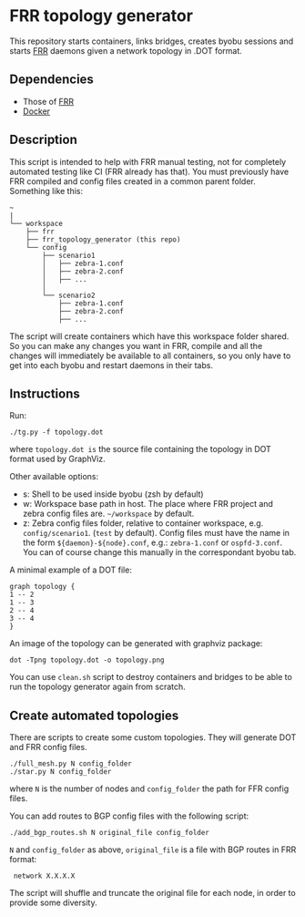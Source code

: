 FRR topology generator
========================

This repository starts containers, links bridges, creates byobu sessions and starts [FRR](https://github.com/FRRouting/frr) daemons given a network topology in .DOT format.

Dependencies
------------

- Those of [FRR](https://github.com/FRRouting/frr/blob/master/doc/Building_FRR_on_Debian8.md)
- [Docker](https://store.docker.com/editions/community/docker-ce-server-debian?tab=description)

Description
-----------

This script is intended to help with FRR manual testing, not for completely automated testing like CI (FRR already has that). You must previously have FRR compiled and config files created in a common parent folder. Something like this:

    ~
    |
    └── workspace
        ├── frr
        ├── frr_topology_generator (this repo)
        └── config
            ├── scenario1
            │   ├── zebra-1.conf
            │   ├── zebra-2.conf
            │   ├── ...
            │
            └── scenario2
                ├── zebra-1.conf
                ├── zebra-2.conf
                ├── ...

The script will create containers which have this workspace folder shared. So you can make any changes you want in FRR, compile and all the changes will immediately be available to all containers, so you only have to get into each byobu and restart daemons in their tabs.

Instructions
------------

Run:

    ./tg.py -f topology.dot

where ```topology.dot is``` the source file containing the topology in DOT format used by GraphViz.

Other available options:

- s: Shell to be used inside byobu (zsh by default)
- w: Workspace base path in host. The place where FRR project and zebra config files are. ```~/workspace``` by default.
- z: Zebra config files folder, relative to container workspace, e.g. ```config/scenario1```. (```test``` by default). Config files must have the name in the form ```${daemon}-${node}.conf```, e.g.: ```zebra-1.conf``` or ```ospfd-3.conf```. You can of course change this manually in the correspondant byobu tab.

A minimal example of a DOT file:

    graph topology {
    1 -- 2
    1 -- 3
    2 -- 4
    3 -- 4
    }

An image of the topology can be generated with graphviz package:

    dot -Tpng topology.dot -o topology.png

You can use ```clean.sh``` script to destroy containers and bridges to be able to run the topology generator again from scratch.

Create automated topologies
---------------------------

There are scripts to create some custom topologies. They will generate DOT and FRR config files.

    ./full_mesh.py N config_folder
    ./star.py N config_folder

where ```N``` is the number of nodes and ```config_folder``` the path for FFR config files.

You can add routes to BGP config files with the following script:

    ./add_bgp_routes.sh N original_file config_folder

```N``` and ```config_folder``` as above, ```original_file``` is a file with BGP routes in FRR format:

     network X.X.X.X

The script will shuffle and truncate the original file for each node, in order to provide some diversity.
